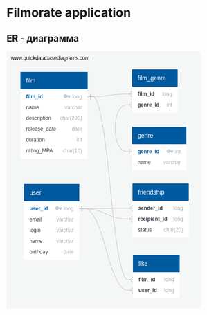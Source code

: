 # Filmorate application
## ER - диаграмма
![ER-Диаграмма!](/media/images/ER-DB-Filmorate.png "Диаграмма зависимостей")